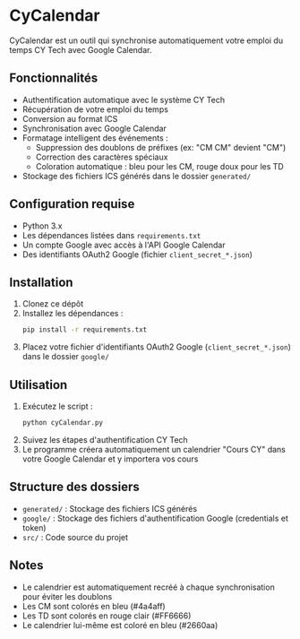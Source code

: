 # CyCalendar

CyCalendar est un outil qui synchronise automatiquement votre emploi du temps CY Tech avec Google Calendar.

## Fonctionnalités

- Authentification automatique avec le système CY Tech
- Récupération de votre emploi du temps
- Conversion au format ICS
- Synchronisation avec Google Calendar
- Formatage intelligent des événements :
  - Suppression des doublons de préfixes (ex: "CM CM" devient "CM")
  - Correction des caractères spéciaux
  - Coloration automatique : bleu pour les CM, rouge doux pour les TD
- Stockage des fichiers ICS générés dans le dossier `generated/`

## Configuration requise

- Python 3.x
- Les dépendances listées dans `requirements.txt`
- Un compte Google avec accès à l'API Google Calendar
- Des identifiants OAuth2 Google (fichier `client_secret_*.json`)

## Installation

1. Clonez ce dépôt
2. Installez les dépendances :
   ```bash
   pip install -r requirements.txt
   ```
3. Placez votre fichier d'identifiants OAuth2 Google (`client_secret_*.json`) dans le dossier `google/`

## Utilisation

1. Exécutez le script :
   ```bash
   python cyCalendar.py
   ```
2. Suivez les étapes d'authentification CY Tech
3. Le programme créera automatiquement un calendrier "Cours CY" dans votre Google Calendar et y importera vos cours

## Structure des dossiers

- `generated/` : Stockage des fichiers ICS générés
- `google/` : Stockage des fichiers d'authentification Google (credentials et token)
- `src/` : Code source du projet

## Notes

- Le calendrier est automatiquement recréé à chaque synchronisation pour éviter les doublons
- Les CM sont colorés en bleu (#4a4aff)
- Les TD sont colorés en rouge clair (#FF6666)
- Le calendrier lui-même est coloré en bleu (#2660aa)